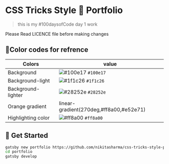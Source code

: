 # CSS Tricks Style 💅 Portfolio

> this is my #100daysofCode day 1 work

Please Read LICENCE file before making changes

## 🌈Color codes for refrence

| Colors             | value                                                              |
| ------------------ | ------------------------------------------------------------------ |
| Background         | ![#100e17](https://via.placeholder.com/10/100e17?text=+) `#100e17` |
| Background-light   | ![#1f1c26](https://via.placeholder.com/10/1f1c26?text=+) `#1f1c26` |
| Background-lighter | ![#28252e](https://via.placeholder.com/10/28252e?text=+) `#28252e` |
| Orange gradient    | linear-gradient(270deg,#ff8a00,#e52e71)                            |
| Highlighting color | ![#ff8a00](https://via.placeholder.com/10/ff8a00?text=+) `#ff8a00` |

## 📐 Get Started

```bash
gatsby new portfolio https://github.com/nikitasharma/css-tricks-style-portfolio.git
cd portfolio
gatsby develop
```
